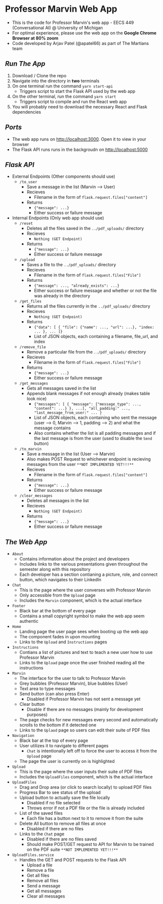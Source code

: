 # Professor Marvin Web App

- This is the code for Professor Marvin's web app - EECS 449 (Conversational AI) @ University of Michigan
- For optimal experience, please use the web app on the **Google Chrome Browser at 80% zoom**
- Code developed by Arjav Patel (@apatel66) as part of The Martians team

## *Run The App*
1. Download / Clone the repo
2. Navigate into the directory in **two** terminals
3. On one terminal run the command `yarn start-api`
    - Triggers script to start the Flask API used by the web app
4. On the other terminal, run the command `yarn start`
    - Triggers script to compile and run the React web app
5. You will probably need to download the necessary React and Flask dependencies

## *Ports*
- The web app runs on [http://localhost:3000](http://localhost:3000). Open it to view in your browser
- The Flask API runs runs in the backgroudn on [http://localhost:5000](http://localhost:5000)

## *Flask API*
- External Endpoints (Other components should use)
    - `/to_user`
        - Save a message in the list (Marvin --> User)
        - Recieves
            - Filename in the form of `flask.request.files["content"]`
        - Returns
            - `{"message": ...}`
            - Either success or failure message
- Internal Endpoints (Only web app should use)
    - `/reset`
        - Deletes all the files saved in the `../pdf_uploads/` directory
        - Recieves
            - `Nothing (GET Endpoint)`
        - Returns
            - `{"message": ...}`
            - Either success or failure message
    - `/upload`
        - Saves a file to the `../pdf_uploads/` directory
        - Recieves
            - Filename in the form of `flask.request.files["File"]`
        - Returns
            - `{"message": ..., "already_exists": ...}`
            - Either success or failure message and whether or not the file was already in the directory
    - `/get_files`
        - Returns all the files currently in the `../pdf_uploads/` directory
        - Recieves
            - `Nothing (GET Endpoint)`
        - Returns
            - `{"data": [
                  {
                    "file": {"name": ..., "url": ...},
                    "index: ...
                  },
                  ...
                ]}`
            - List of JSON objects, each containing a filename, file_url, and index
    - `/remove_file`
        - Remove a particular file from the `../pdf_uploads/` directory
        - Recieves
            - Filename in the form of `flask.request.files["File"]`
        - Returns
            - `{"message": ...}`
            - Either success or failure message
    - `/get_messages`
        - Gets all messages saved in the list
        - Appends blank messages if not enough already (makes table look nice)
            - `{"messages": [
                  {
                    "message": {"message_type": ..., "content": ...}
                  },
                  ...],
                 "all_padding:" ...,
                 "last_message_from_user:" ...
               }`
            - List of JSON objects, each containing who sent the message (user --> 0, Marvin --> 1, padding --> 2) and what the message contains
            - Also contains whether the list is all padding messages and if the last message is from the user (used to disable the `Send` button)
    - `/to_marvin`
        - Save a message in the list (User --> Marvin)
        - Also makes POST Request to whichever endpoint is recieving messages from the user `**NOT IMPLEMENTED YET!!!**`
        - Recieves
            - Filename in the form of `flask.request.files["content"]`
        - Returns
            - `{"message": ...}`
            - Either success or failure message
    - `/clear_messages`
        - Deletes all messages in the list
        - Recieves
            - `Nothing (GET Endpoint)`
        - Returns
            - `{"message": ...}`
            - Either success or failure message

## *The Web App*
- `About`
    - Contains information about the project and developers
    - Includes links to the various presentations given throughout the semester along with this repository
    - Each developer has a section contianing a picture, role, and connect button, which navigates to their LinkedIn
- `Chat`
    - This is the page where the user converses with Professor Marvin
    - Only accessible from the `Upload` page
    - Includes the `Marvin` component, which is the actual interface
- `Footer`
    - Black bar at the bottom of every page
    - Contains a small copyright symbol to make the web app seem authentic
- `Home`
     - Landing page the user page sees when booting up the web app
     - The component fades in upon mounting
     - Links to the `Upload` and `Instructions` pages
- `Instructions`
    - Contians a list of pictures and text to teach a new user how to use Professor Marvin
    - Links to the `Upload` page once the user finished reading all the instructions
- `Marvin`
    - The interface for the user to talk to Professor Marvin
    - Grey bubbles (Professor Marvin), blue bubbles (User)
    - Text area to type messages
    - Send button (can also press Enter)
        - Disabled if Professor Marvin has not sent a message yet
    - Clear button
        - Disable if there are no messages (mainly for development purposes)
    - The page checks for new messages every second and automatically scrolls to the bottom if it detected one
    - Links to the `Uplaod` page so users can edit their suite of PDF files
- `Navigation`
    - Black bar at the top of every page
    - User utilizes it to navigate to different pages
        - `Chat` is intentionally left off to force the user to access it from the `Upload` page
    - The page the user is currently on is highlighted
- `Upload`
    - This is the page where the user inputs their suite of PDF files
    - Includes the `UploadFiles` component, which is the actual interface
- `UploadFiles`
    - Drag and Drop area (or click to search locally) to upload PDF files
    - Progress Bar to see status of the upload
    - Upload button to actually save the file locally
        - Disabled if no file selected
        - Throws error if not a PDF file or the file is already included
    - List of the saved files
        - Each file has a button next to it to remove it from the suite
    - Delete All button to remove all files at once
        - Disabled if there are no files
    - Links to the `Chat` page
        - Disabled if there are no files saved
        - Should make POST/GET request to API for Marvin to be trained on the PDF suite `**NOT IMPLEMENTED YET!!!**`
- `UploadFiles.service`
    - Handles the GET and POST requests to the Flask API
        - Upload a file
        - Remove a file
        - Get all files
        - Remove all files
        - Send a message
        - Get all messages
        - Clear all messages
